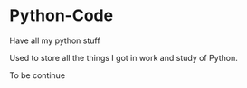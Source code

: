 # Python-Code
Have all my python stuff


Used to store all the things I got in work and study of Python. 



To be continue

